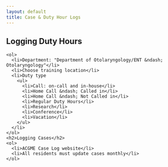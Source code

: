 ```yaml
---
layout: default
title: Case & Duty Hour Logs
---
```

<h2>
Logging Duty Hours
</h2>

    <ol>
      <li>Department: "Department of Otolaryngology/ENT &ndash; Otolaryngology"</li>
      <li>Choose training location</li>
      <li>Duty type
        <ul>
          <li>Call: on-call and in-house</li>
          <li>Home Call &ndash; Called in</li>
          <li>Home Call &ndash; Not Called in</li>
          <li>Regular Duty Hours</li>
          <li>Research</li>
          <li>Conference</li>
          <li>Vacation</li>
        </ul>
      </li>
    </ol>
    <h2>Logging Cases</h2>
    <ol>
      <li>ACGME Case Log website</li>
      <li>All residents must update cases monthly</li>
    </ol>
